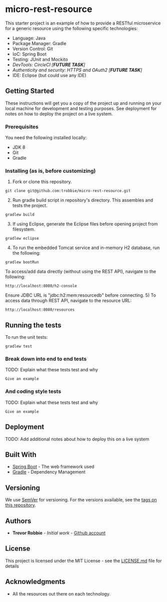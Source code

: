 # micro-rest-resource

This starter project is an example of how to provide a RESTful microservice for a generic resource using the following specific technologies:
- Language: Java
- Package Manager: Gradle
- Version Control: Git
- IoC: Spring Boot
- Testing: JUnit and Mockito
- *DevTools: CircleCI [**FUTURE TASK**]*
- *Authenticity and security: HTTPS and OAuth2 [**FUTURE TASK**]*
- IDE: Eclipse (but could use any IDE)

## Getting Started

These instructions will get you a copy of the project up and running on your local machine for development and testing purposes. See deployment for notes on how to deploy the project on a live system.

### Prerequisites

You need the following installed locally:
- JDK 8
- Git
- Gradle

### Installing (as is, before customizing)

1) Fork or clone this repository.
```
git clone git@github.com:trobbie/micro-rest-resource.git
```
2) Run gradle build script in repository's directory.  This assembles and tests the project.
```
gradlew build
```
3) If using Eclipse, generate the Eclipse files before opening project from filesystem.
```
gradlew eclipse
```
4) To run the embedded Tomcat service and in-memory H2 database, run the following:
```
gradlew bootRun
```
To access/add data directly (without using the REST API), navigate to the following:
```
http://localhost:8080/h2-console
```
Ensure JDBC URL is "jdbc:h2:mem:resourcedb" before connecting.
5) To access data through REST API, navigate to the resource URL:
```
http://localhost:8080/resources
```

## Running the tests

To run the unit tests:
```
gradlew test
```

### Break down into end to end tests

TODO: Explain what these tests test and why

```
Give an example
```

### And coding style tests

TODO: Explain what these tests test and why

```
Give an example
```

## Deployment

TODO: Add additional notes about how to deploy this on a live system

## Built With

* [Spring Boot](https://spring.io/projects/spring-boot/) - The web framework used
* [Gradle](https://gradle.org/) - Dependency Management

## Versioning

We use [SemVer](http://semver.org/) for versioning. For the versions available, see the [tags on this repository](https://github.com/trobbie/micro-rest-resource/releases). 

## Authors

* **Trevor Robbie** - *Initial work* - [Github account](https://github.com/trobbie)

## License

This project is licensed under the MIT License - see the [LICENSE.md](LICENSE.md) file for details

## Acknowledgments

* All the resources out there on each technology.
